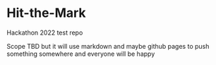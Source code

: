# Hit-the-Mark
Hackathon 2022 test repo

Scope TBD but it will use markdown and maybe github pages to push something somewhere and everyone will be happy

